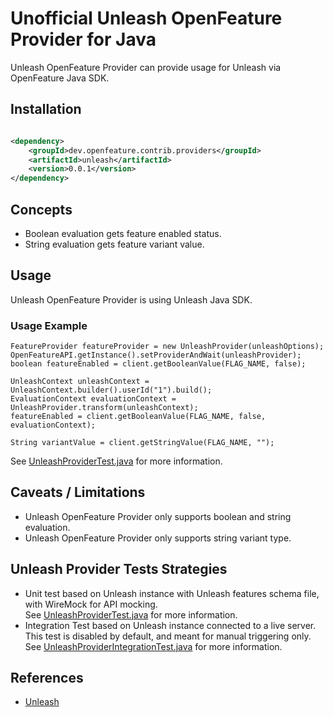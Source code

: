 # Unofficial Unleash OpenFeature Provider for Java

Unleash OpenFeature Provider can provide usage for Unleash via OpenFeature Java SDK.

## Installation

<!-- x-release-please-start-version -->

```xml

<dependency>
    <groupId>dev.openfeature.contrib.providers</groupId>
    <artifactId>unleash</artifactId>
    <version>0.0.1</version>
</dependency>
```

<!-- x-release-please-end-version -->

## Concepts
* Boolean evaluation gets feature enabled status.
* String evaluation gets feature variant value.

## Usage
Unleash OpenFeature Provider is using Unleash Java SDK.

### Usage Example

```
FeatureProvider featureProvider = new UnleashProvider(unleashOptions);
OpenFeatureAPI.getInstance().setProviderAndWait(unleashProvider);
boolean featureEnabled = client.getBooleanValue(FLAG_NAME, false);

UnleashContext unleashContext = UnleashContext.builder().userId("1").build();
EvaluationContext evaluationContext = UnleashProvider.transform(unleashContext);
featureEnabled = client.getBooleanValue(FLAG_NAME, false, evaluationContext);

String variantValue = client.getStringValue(FLAG_NAME, "");
```

See [UnleashProviderTest.java](./src/test/java/dev/openfeature/contrib/providers/unleash/UnleashProviderTest.java) for more information.

## Caveats / Limitations

* Unleash OpenFeature Provider only supports boolean and string evaluation.
* Unleash OpenFeature Provider only supports string variant type.

## Unleash Provider Tests Strategies

* Unit test based on Unleash instance with Unleash features schema file, with WireMock for API mocking.  
See [UnleashProviderTest.java](./src/test/java/dev/openfeature/contrib/providers/unleash/UnleashProviderTest.java) for more information.
* Integration Test based on Unleash instance connected to a live server.  
This test is disabled by default, and meant for manual triggering only.  
See [UnleashProviderIntegrationTest.java](./src/test/java/dev/openfeature/contrib/providers/unleash/UnleashProviderIntegrationTest.java) for more information.

## References
* [Unleash](https://getunleash.io)
